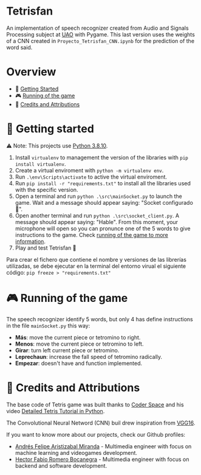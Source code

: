 # Tetrisfan

An implementation of speech recognizer created from Audio and Signals Processing subject at [UAO](https://www.uao.edu.co/) with Pygame. This last version uses the weights of a CNN created in `Proyecto_Tetrisfan_CNN.ipynb` for the prediction of the word said.

# Overview

-   🧠 [Getting Started](#getting-started)
-   🎮 [Running of the game](#🎮-running-of-the-game)
-   👥 [Credits and Attributions](#👥-credits-and-attributions)

# 🧠 Getting started

⚠ Note: This projects use [Python 3.8.10](https://www.python.org/downloads/release/python-3810/).

1. Install `virtualenv` to management the version of the libraries with `pip install virtualenv`.
2. Create a virtual enviroment with `python -m virtualenv env`.
3. Run `.\env\Scripts\activate` to active the virtual enviroment.
4. Run `pip install -r "requirements.txt"` to install all the libraries used with the specific version.
5. Open a terminal and run `python .\src\mainSocket.py` to launch the game. Wait and a message should appear saying: "Socket configurado 👻".
6. Open another terminal and run `python .\src\socket_client.py`. A message should appear saying: "Hable". From this moment, your microphone will open so you can pronunce one of the 5 words to give instructions to the game. Check [running of the game to more information](#🎮-running-of-the-game).
7. Play and test Tetrisfan 🤠

Para crear el fichero que contiene el nombre y versiones de las librerías utilizadas, se debe ejecutar en la terminal del entorno virual el siguiente código: `pip freeze > "requirements.txt"`

# 🎮 Running of the game

The speech recognizer identify 5 words, but only 4 has define instructions in the file `mainSocket.py` this way:

-   **Más**: move the current piece or tetromino to right.
-   **Menos**: move the current piece or tetromino to left.
-   **Girar**: turn left current piece or tetromino.
-   **Leprechaun**: increase the fall speed of tetromino radically.
-   **Empezar**: doesn't have and function implemented.

# 👥 Credits and Attributions

The base code of Tetris game was built thanks to
[Coder Space](https://www.youtube.com/@CoderSpaceChannel) and his video [Detailed Tetris Tutorial in Python](https://www.youtube.com/watch?v=RxWS5h1UfI4).

The Convolutional Neural Netword (CNN) buil drew inspiration from [VGG16](https://datagen.tech/guides/computer-vision/vgg16/).

If you want to know more about our projects, check our Github profiles:

-   [Andrés Felipe Aristizabal Miranda](https://github.com/Felipe-Aristizabal) - Multimedia engineer with focus on machine learning and videogames development.
-   [Hector Fabio Romero Bocanegra](https://github.com/Hector-f-Romero) - Multimedia engineer with focus on backend and software development.
